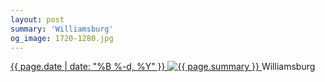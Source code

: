 ```yaml
---
layout: post
summary: 'Williamsburg'
og_image: 1720-1280.jpg
---
```


<p>
 <time>
  <a href="/1720">
   {{ page.date | date: "%B %-d, %Y" }}
  </a>
 </time>
 <a href="/1720">
  <img alt="{{ page.summary }}" data-taken="12/17/2022" sizes="(min-width: 700px) 50vw, calc(100vw - 2rem)" src="{{ site.assets_url }}/1720-640.jpg" srcset="{{ site.assets_url }}/1720-320.jpg 320w, {{ site.assets_url }}/1720-640.jpg 640w, {{ site.assets_url }}/1720-960.jpg 960w, {{ site.assets_url }}/1720-1280.jpg 1280w"/>
 </a>
 <span>
  Williamsburg
 </span>
</p>
